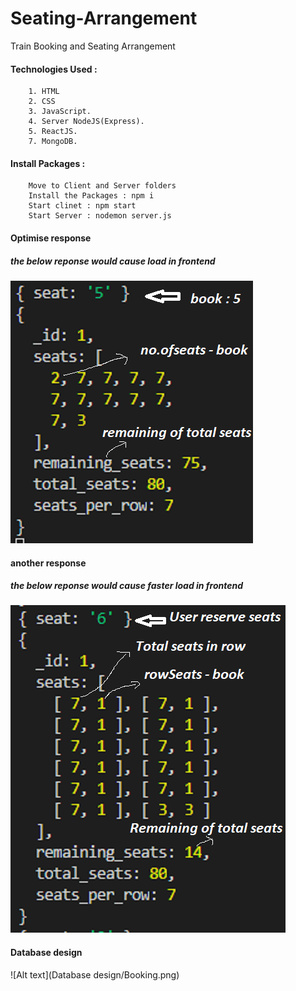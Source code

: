 # Seating-Arrangement
Train Booking and Seating Arrangement

#### Technologies Used : 

```
    1. HTML
    2. CSS
    3. JavaScript.
    4. Server NodeJS(Express).
    5. ReactJS.
    7. MongoDB.
```

#### Install Packages : 

``` 
    Move to Client and Server folders
    Install the Packages : npm i
    Start clinet : npm start
    Start Server : nodemon server.js
```

#### Optimise response
##### the below reponse would cause load in frontend
![Alt text](client/images/backend_response2.png)

#### another response
##### the below reponse would cause faster load in frontend
![Alt text](client/images/backend_response.png)

#### Database design
![Alt text](Database design/Booking.png)
